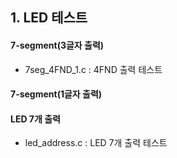 ## 1. LED 테스트
#### 7-segment(3글자 출력)
- 7seg_4FND_1.c : 4FND 출력 테스트
#### 7-segment(1글자 출력)


#### LED 7개 출력
- led_address.c : LED 7개 출력 테스트
